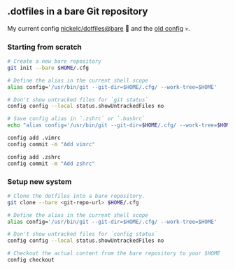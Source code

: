 ## .dotfiles in a bare Git repository

My current config [nickelc/dotfiles@bare][bare] :rocket: and the [old config][oldstyle] :skull:.

[bare]: https://github.com/nickelc/dotfiles/tree/bare
[oldstyle]: https://github.com/nickelc/dotfiles/tree/oldstyle

### Starting from scratch

```bash
# Create a new bare repository
git init --bare $HOME/.cfg

# Define the alias in the current shell scope
alias config='/usr/bin/git --git-dir=$HOME/.cfg/ --work-tree=$HOME'

# Don't show untracked files for `git status`
config config --local status.showUntrackedFiles no

# Save config alias in `.zshrc` or `.bashrc`
echo "alias config='/usr/bin/git --git-dir=$HOME/.cfg/ --work-tree=$HOME'" >> $HOME/.zshrc

config add .vimrc
config commit -m "Add vimrc"

config add .zshrc
config commit -m "Add zshrc"
```

### Setup new system

```bash
# Clone the dotfiles into a bare repository.
git clone --bare <git-repo-url> $HOME/.cfg

# Define the alias in the current shell scope
alias config='/usr/bin/git --git-dir=$HOME/.cfg/ --work-tree=$HOME'

# Don't show untracked files for `config status`
config config --local status.showUntrackedFiles no

# Checkout the actual content from the bare repository to your $HOME
config checkout
```
